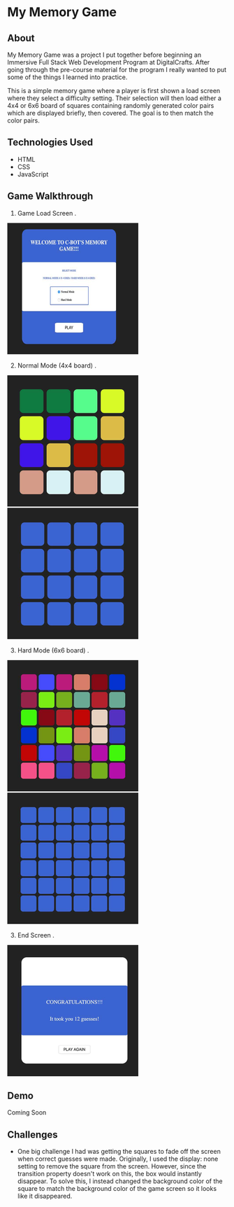 My Memory Game
==============

About
-----
My Memory Game was a project I put together before beginning an Immersive Full Stack Web Development Program at DigitalCrafts.  After going through the pre-course material for the program I really wanted to put some of the things I learned into practice.

This is a simple memory game where a player is first shown a load screen where they select a difficulty setting. Their selection will then load either a 4x4 or 6x6 board of squares containing randomly generated color pairs which are displayed briefly, then covered. The goal is to then match the color pairs.

Technologies Used
-----------------
- HTML
- CSS
- JavaScript


Game Walkthrough
----------------
1) Game Load Screen . 
<p align="left">
  <img width="300" height="300" src="/resources/load-screen">
</p>

2) Normal Mode (4x4 board) . 
<p align="left">
  <img width="300" height="300" src="/resources/pre-board-4x4.jpg">
  <img width="300" height="300" src="/resources/game-board-4x4.jpg">
</p>


3) Hard Mode (6x6 board) . 
<p align="left">
  <img width="300" height="300" src="/resources/pre-board-6x6.jpg">
  <img width="300" height="300" src="/resources/game-board-6x6.jpg">
</p>


3) End Screen . 
<p align="left">
  <img width="300" height="300" src="/resources/end-screen.jpg">
</p>

Demo
-----
Coming Soon

Challenges
----------
- One big challenge I had was getting the squares to fade off the screen when correct guesses were made. Originally, I used the display: none setting to remove the square from the screen.  However, since the transition property doesn't work on this, the box would instantly disappear.  To solve this, I instead changed the background color of the square to match the background color of the game screen so it looks like it disappeared.
